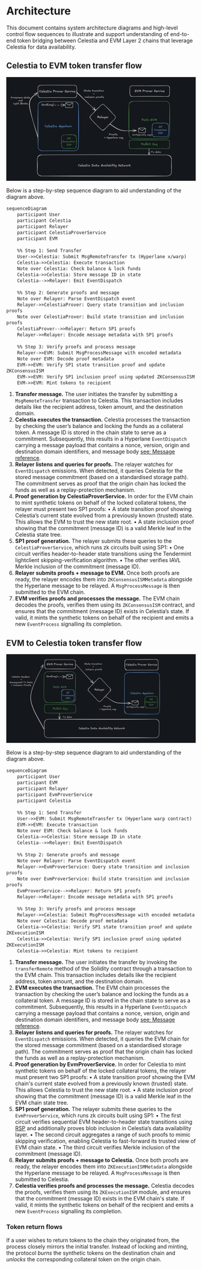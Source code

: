 # Architecture

This document contains system architecture diagrams and high-level control flow sequences to illustrate and support understanding of end-to-end token bridging between Celestia and EVM Layer 2 chains that leverage Celestia for data availability.

## Celestia to EVM token transfer flow

![celestia-evm](./assets/celestia-evm.png)

Below is a step-by-step sequence diagram to aid understanding of the diagram above.

```mermaid
sequenceDiagram
    participant User
    participant Celestia
    participant Relayer
    participant CelestiaProverService
    participant EVM

    %% Step 1: Send Transfer
    User->>Celestia: Submit MsgRemoteTransfer tx (Hyperlane x/warp)
    Celestia->>Celestia: Execute transaction
    Note over Celestia: Check balance & lock funds
    Celestia->>Celestia: Store message ID in state
    Celestia-->>Relayer: Emit EventDispatch

    %% Step 2: Generate proofs and message
    Note over Relayer: Parse EventDispatch event
    Relayer->>CelestiaProver: Query state transition and inclusion proofs
    Note over CelestiaProver: Build state transition and inclusion proofs
    CelestiaProver-->>Relayer: Return SP1 proofs
    Relayer->>Relayer: Encode message metadata with SP1 proofs

    %% Step 3: Verify proofs and process message
    Relayer->>EVM: Submit MsgProcessMessage with encoded metadata
    Note over EVM: Decode proof metadata
    EVM->>EVM: Verify SP1 state transition proof and update ZKConsensusISM
    EVM->>EVM: Verify SP1 inclusion proof using updated ZKConsensusISM
    EVM->>EVM: Mint tokens to recipient
```

1.	**Transfer message.**
The user initiates the transfer by submitting a `MsgRemoteTransfer` transaction to Celestia. This transaction includes details like the recipient address, token amount, and the destination domain.
2.	**Celestia executes the transaction.**
Celestia processes the transaction by checking the user’s balance and locking the funds as a collateral token. A message ID is stored in the chain state to serve as a commitment.
Subsequently, this results in a Hyperlane `EventDispatch` carrying a message payload that contains a nonce, version, origin and destination domain identifiers, and message body [see: Message reference](https://docs.hyperlane.xyz/docs/reference/developer-tools/libraries/message).
3.	**Relayer listens and queries for proofs.**
The relayer watches for `EventDispatch` emissions. When detected, it queries Celestia for the stored message commitment (based on a standardised storage path). The commitment serves as proof that the origin chain has locked the funds as well as a replay-protection mechanism.
4.	**Proof generation by CelestiaProverService.**
In order for the EVM chain to mint synthetic tokens on behalf of the locked collateral tokens, the relayer must present two SP1 proofs:
	•	A state transition proof showing Celestia’s current state evolved from a previously known (trusted) state. This allows the EVM to trust the new state root.
	•	A state inclusion proof showing that the commitment (message ID) is a valid Merkle leaf in the Celestia state tree.
5.	**SP1 proof generation.**
The relayer submits these queries to the `CelestiaProverService`, which runs zk circuits built using SP1:
	•	One circuit verifies header-to-header state transitions using the Tendermint lightclient skipping-verification algorithm.
	•	The other verifies IAVL Merkle inclusion of the commitment (message ID).
6.	**Relayer submits proofs + message to EVM.**
Once both proofs are ready, the relayer encodes them into `ZKConsensusISMMetadata` alongside the Hyperlane message to be relayed. A `MsgProcessMessage` is then submitted to the EVM chain.
7.	**EVM verifies proofs and processes the message.**
The EVM chain decodes the proofs, verifies them using its `ZKConsensusISM` contract, and ensures that the commitment (message ID) exists in Celestia’s state. If valid, it mints the synthetic tokens on behalf of the recipient and emits a new `EventProcess` signalling its completion.

## EVM to Celestia token transfer flow

![evm-celestia](./assets/evm-celestia.png)

Below is a step-by-step sequence diagram to aid understanding of the diagram above.

```mermaid
sequenceDiagram
    participant User
    participant EVM
    participant Relayer
    participant EvmProverService
    participant Celestia

    %% Step 1: Send Transfer
    User->>EVM: Submit MsgRemoteTransfer tx (Hyperlane warp contract)
    EVM->>EVM: Execute transaction
    Note over EVM: Check balance & lock funds
    Celestia->>Celestia: Store message ID in state
    Celestia-->>Relayer: Emit EventDispatch

    %% Step 2: Generate proofs and message
    Note over Relayer: Parse EventDispatch event
    Relayer->>EvmProverService: Query state transition and inclusion proofs
    Note over EvmProverService: Build state transition and inclusion proofs
    EvmProverService-->>Relayer: Return SP1 proofs
    Relayer->>Relayer: Encode message metadata with SP1 proofs

    %% Step 3: Verify proofs and process message
    Relayer->>Celestia: Submit MsgProcessMessage with encoded metadata
    Note over Celestia: Decode proof metadata
    Celestia->>Celestia: Verify SP1 state transition proof and update ZKExecutionISM
    Celestia->>Celestia: Verify SP1 inclusion proof using updated ZKExecutionISM
    Celestia->>Celestia: Mint tokens to recipient
```

1.	**Transfer message.**
The user initiates the transfer by invoking the `transferRemote` method of the Solidity contract through a transaction to the EVM chain. This transaction includes details like the recipient address, token amount, and the destination domain.
2.	**EVM executes the transaction.**
The EVM chain processes the transaction by checking the user’s balance and locking the funds as a collateral token. A message ID is stored in the chain state to serve as a commitment.
Subsequently, this results in a Hyperlane `EventDispatch` carrying a message payload that contains a nonce, version, origin and destination domain identifiers, and message body [see: Message reference](https://docs.hyperlane.xyz/docs/reference/developer-tools/libraries/message).
3.	**Relayer listens and queries for proofs.**
The relayer watches for `EventDispatch` emissions. When detected, it queries the EVM chain for the stored message commitment (based on a standardised storage path). The commitment serves as proof that the origin chain has locked the funds as well as a replay-protection mechanism.
4.	**Proof generation by EvmProverService.**
In order for Celestia to mint synthetic tokens on behalf of the locked collateral tokens, the relayer must present two SP1 proofs:
	•	A state transition proof showing the EVM chain's current state evolved from a previously known (trusted) state. This allows Celestia to trust the new state root.
	•	A state inclusion proof showing that the commitment (message ID) is a valid Merkle leaf in the EVM chain state tree.
5.	**SP1 proof generation.**
The relayer submits these queries to the `EvmProverService`, which runs zk circuits built using SP1:
	•	The first circuit verifies sequential EVM header-to-header state transitions using [RSP](https://github.com/succinctlabs/rsp/tree/main) and additionally proves blob inclusion in Celestia’s data availability layer.
	•	The second circuit aggregates a range of such proofs to mimic skipping verification, enabling Celestia to fast-forward its trusted view of EVM chain state.
    •   The third circuit verifies Merkle inclusion of the commitment (message ID).
6.	**Relayer submits proofs + message to Celestia.**
Once both proofs are ready, the relayer encodes them into `ZKExecutionISMMetadata` alongside the Hyperlane message to be relayed. A `MsgProcessMessage` is then submitted to Celestia.
7.	**Celestia verifies proofs and processes the message.**
Celestia decodes the proofs, verifies them using its `ZKExecutionISM` module, and ensures that the commitment (message ID) exists in the EVM chain's state. If valid, it mints the synthetic tokens on behalf of the recipient and emits a new `EventProcess` signalling its completion.

### Token return flows

If a user wishes to return tokens to the chain they originated from, the process closely mirrors the initial transfer.
Instead of locking and minting, the protocol _burns_ the synthetic tokens on the destination chain and _unlocks_ the corresponding collateral token on the origin chain.